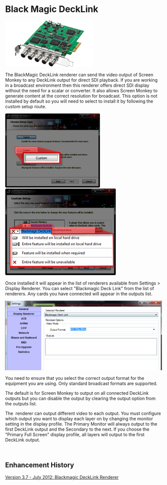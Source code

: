 <h1>Black Magic DeckLink</h1>
<p><img alt="" src="../../images/decklinkduo.jpg" border="0" class="hcp2"></p>
<p>The BlackMagic DeckLink renderer can send the video output of Screen 
 Monkey to any DeckLink output for direct SDI playback. If you are working 
 in a broadcast environment then this renderer offers direct SDI display 
 without the need for a scalar or converter. It also allows Screen Monkey 
 to generate content at the correct resolution for broadcast. This option 
 is not installed by default so you will need to select to install it by 
 following the custom setup route.</p>
<p class="hcp3"><img src="../../images/CustomSetup.png" alt="" border="0" class="hcp4"> <img src="../../images/DeckLinkIinstall.png" alt="" border="0" class="hcp4"></p>
<p>Once installed it will appear in the list of renderers available from 
 Settings &gt; Display Renderer. You can select &quot;Blackmagic Deck Link&quot; 
 from the list of renderers. Any cards you have connected will appear in 
 the outputs list.</p>
<p class="hcp3"><img alt="" src="../../images/NewItem72.png" border="0" class="hcp2"></p>
<p>You need to ensure that you select the correct output format for the 
 equipment you are using. Only standard broadcast formats are supported.</p>
<p>The default is for Screen Monkey to output on all connected DeckLink 
 outputs but you can disable the output by clearing the output option from 
 the outputs list.</p>
<p>The &#160;renderer can output different video to each output. You must 
 configure which output you want to display each layer on by changing the 
 monitor setting in the display profile. The Primary Monitor will always 
 output to the first DeckLink output and the Secondary to the next. If 
 you choose the &quot;Primary Full Screen&quot; display profile, all layers 
 will output to the first DeckLink output.</p>
<p>&#160;</p>
<h2 class="rvps3">Enhancement History</h2>
<p><a href="../../releases/Version_3_7.md#BlackMagicDeckLinkRenderer">Version 
 3.7 - July 2012: Blackmagic DeckLink Renderer</a></p>

